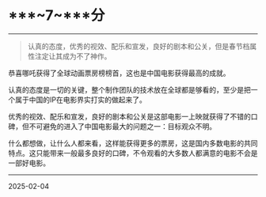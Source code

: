 # ***~7~*****分**

---

> 认真的态度，优秀的视效、配乐和宣发，良好的剧本和公关，但是春节档属性注定让其成为不了神作。

恭喜哪吒获得了全球动画票房榜榜首，这也是中国电影获得最高的成就。

认真的态度是一切的关键，整个制作团队的技术放在全球都是够看的，至少是把一个属于中国的IP在电影界实打实的做起来了。

优秀的视效、配乐和宣发，良好的剧本和公关是这部电影一上映就获得了不错的口碑，但不可避免的进入了中国电影最大的问题之一：目标观众不明。

什么都想做，让什么人都来看，这样能获得更多的票房，这是国内多数电影的共同特点。这只能带来一般最多良好的口碑，不令观看的大多数人都满意的电影不会是一部好电影。

---

2025-02-04